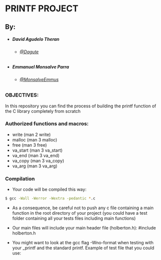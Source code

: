 # PRINTF PROJECT
## By:
* ##### David Agudelo Theran
  * ###### [@Dagute](https://twitter.com/dagute)
* ##### Emmanuel Monsalve Parra
  * ###### [@MonsalveEmmus](https://twitter.com/MonsalveEmmus)

### OBJECTIVES: 
In this repository you can find the process of building the printf function of the C library completely from scratch

### Authorized functions and macros:
* write (man 2 write)
* malloc (man 3 malloc)
* free (man 3 free)
* va_start (man 3 va_start)
* va_end (man 3 va_end)
* va_copy (man 3 va_copy)
* va_arg (man 3 va_arg)

### Compilation

* Your code will be compiled this way:

```sh
$ gcc -Wall -Werror -Wextra -pedantic *.c
```

* As a consequence, be careful not to push any c file containing a main function in the root directory of your project (you could have a test folder containing all your tests files including main functions)

* Our main files will include your main header file (holberton.h): #include holberton.h

* You might want to look at the gcc flag -Wno-format when testing with your _printf and the standard printf. Example of test file that you could use:
